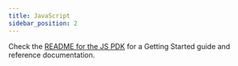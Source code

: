 ```yaml
---
title: JavaScript
sidebar_position: 2
---
```


Check the [README for the JS PDK](https://github.com/extism/js-pdk#readme) for a Getting Started guide and reference documentation.


